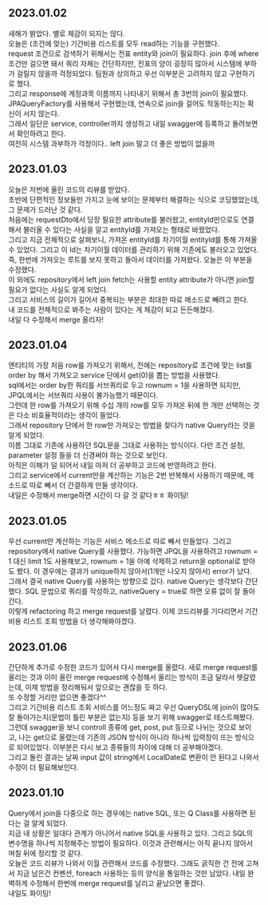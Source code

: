 ## 2023.01.02
새해가 밝았다. 별로 체감이 되지는 않다.  
오늘은 (조건에 맞는) 기간비용 리스트를 모두 read하는 기능을 구현했다.  
request 조건으로 검색하기 위해서는 전표 entity와 join이 필요하다. join 후에 where 조건만 걸으면 돼서 쿼리 자체는 간단하지만, 전표의 양이 굉장히 많아서 시스템에 부하가 걸릴지 않을까 걱정되었다. 팀원과 상의하고 우선 이부분은 고려하지 않고 구현하기로 했다.  
그리고 response에 계정과목 이름까지 나타내기 위해서 총 3번의 join이 필요했다. JPAQueryFactory를 사용해서 구현했는데, 연속으로 join을 걸어도 작동하는지는 확신이 서지 않는다.  
그래서 일단은 service, controller까지 생성하고 내일 swagger에 등록하고 돌려보면서 확인하려고 한다.  
여전히 시스템 과부하가 걱정이다.. left join 말고 더 좋은 방법이 없을까

## 2023.01.03
오늘은 저번에 올린 코드의 리뷰를 받았다.  
초반에 단편적인 정보들만 가지고 눈에 보이는 문제부터 해결하는 식으로 코딩했었는데, 그 문제가 드러난 것 같다.  
처음에는 requestDto에서 당장 필요한 attribute를 불러왔고, entityId만으로도 연결해서 불러올 수 있다는 사실을 알고 entityId를 가져오는 형태로 바꿨었다.  
그리고 지금 전체적으로 살펴보니, 가져온 entityId를 차기이월 entityId를 통해 가져올 수 있었다. 그리고 이 Id는 차기이월 데이터를 관리하기 위해 기존에도 불러오고 있었다.  
즉, 한번에 가져오는 루트를 보지 못하고 돌아서 데이터를 가져왔다. 오늘은 이 부분을 수정했다.  
이 외에도 repository에서 left join fetch는 사용할 entity attribute가 아니면 join할 필요가 없다는 사실도 알게 되었다.  
그리고 서비스의 길이가 길어서 중복되는 부분은 최대한 따로 메소드로 빼려고 한다.  
내 코드를 전체적으로 봐주는 사람이 있다는 게 체감이 되고 든든해졌다.  
내일 다 수정해서 merge 올리자!

## 2023.01.04
엔티티의 가장 처음 row를 가져오기 위해서, 전에는 repository로 조건에 맞는 list를 order by 해서 가져오고 service 단에서 get(0)을 뽑는 방법을 사용했다.  
sql에서는 order by한 쿼리를 서브쿼리로 두고 rownum = 1을 사용하면 되지만, JPQL에서는 서브쿼리 사용이 불가능했기 때문이다.  
그런데 한 row를 가져오기 위해 수십 개의 row를 모두 가져온 뒤에 한 개만 선택하는 것은 다소 비효율적이라는 생각이 들었다.  
그래서 repository 단에서 한 row만 가져오는 방법을 찾다가 native Query라는 것을 알게 되었다.  
이름 그대로 기존에 사용하던 SQL문을 그대로 사용하는 방식이다. 다만 조건 설정, parameter 설정 들을 더 신경써야 하는 것으로 보인다.  
아직은 이해가 덜 되어서 내일 마저 더 공부하고 코드에 반영하려고 한다.  
그리고 service에서 current만을 계산하는 기능은 2번 반복해서 사용하기 때문에, 메소드로 따로 빼서 더 간결하게 만들 생각이다.  
내일은 수정해서 merge하면 시간이 다 갈 것 같다ㅎㅎ 화이팅!  

## 2023.01.05
우선 current만 계산하는 기능은 서비스 메소드로 따로 빼서 만들었다.
그리고 repository에서 native Query를 사용했다. 가능하면 JPQL을 사용하려고 rownum = 1 대신 limit 1도 사용해보고, rownum = 1을 아예 삭제하고 return을 optional<Integer>로 받아도 봤다. 이 경우에는 결과가 unique하지 않아서(1개만 나오지 않아서) error가 났다.  
그래서 결국 native Query를 사용하는 방향으로 갔다. native Query는 생각보다 간단했다. SQL 문법으로 쿼리를 작성하고, nativeQuery = true로 하면 오류 없이 잘 돌아간다.  
이렇게 refactoring 하고 merge request를 날렸다. 이제 코드리뷰를 기다리면서 기간비용 리스트 조회 방법을 더 생각해봐야겠다.  

## 2023.01.06
간단하게 추가로 수정한 코드가 있어서 다시 merge를 올렸다. 새로 merge request를 올리는 것과 이미 올린 merge request에 수정해서 올리는 방식이 조금 달라서 헷갈렸는데, 이제 방법을 정리해둬서 앞으로는 괜찮을 듯 하다.  
또 수정할 거리만 없으면 좋겠다^^  
그리고 기간비용 리스트 조회 서비스를 어느정도 짜고 우선 QueryDSL에 join이 많아도 잘 돌아가는지(문법이 틀린 부분은 없는지) 등을 보기 위해 swagger로 테스트해봤다.  
그런데 swagger을 보니 controll 종류에 get, post, put 등으로 나뉘는 것으로 보이고, 나는 get으로 올렸는데 기존의 JSON 방식이 아니라 하나씩 입력창이 뜨는 방식으로 되어있었다. 이부분은 다시 보고 종류들의 차이에 대해 더 공부해야겠다.  
그리고 돌린 결과는 날짜 input 값이 string에서 LocalDate로 변환이 안 된다고 나와서 수정이 더 필요해보인다.  

## 2023.01.10
Query에서 join을 다중으로 하는 경우에는 native SQL, 또는 Q Class를 사용하면 된다는 걸 알게 되었다.  
지금 내 상황은 일대다 관계가 아니어서 native SQL을 사용하고 있다. 그리고 SQL의 변수명을 하나씩 지정해주는 방법이 필요하다. 이것과 관련해서는 아직 끝나지 않아서 며칠 뒤에 정리할 것 같다.  
오늘은 코드 리뷰가 나와서 이월 관련해서 코드를 수정했다. 그래도 굵직한 건 전에 고쳐서 지금 남은건 컨벤션, foreach 사용하는 등의 양식을 통일하는 것만 남았다. 
내일 완벽하게 수정해서 한번에 merge request를 날리고 끝났으면 좋겠다.  
내일도 화이팅!  
